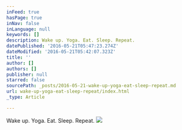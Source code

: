 ```yaml
---
inFeed: true
hasPage: true
inNav: false
inLanguage: null
keywords: []
description: Wake up. Yoga. Eat. Sleep. Repeat.
datePublished: '2016-05-21T05:47:23.274Z'
dateModified: '2016-05-21T05:42:07.323Z'
title: ''
author: []
authors: []
publisher: null
starred: false
sourcePath: _posts/2016-05-21-wake-up-yoga-eat-sleep-repeat.md
url: wake-up-yoga-eat-sleep-repeat/index.html
_type: Article

---
```

Wake up. Yoga. Eat. Sleep. Repeat.
![](https://the-grid-user-content.s3-us-west-2.amazonaws.com/b1daa862-743e-40f0-93fa-9199897e8e1b.jpg)